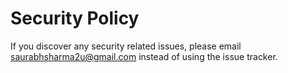 # Security Policy

If you discover any security related issues, please email saurabhsharma2u@gmail.com instead of using the issue tracker.
